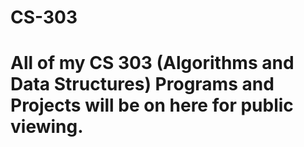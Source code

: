 # CS-303
# All of my CS 303 (Algorithms and Data Structures) Programs and Projects will be on here for public viewing.
